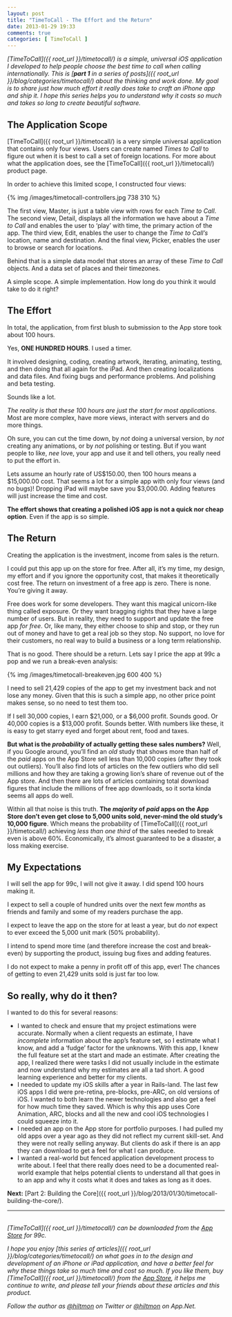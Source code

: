 ```yaml
---
layout: post
title: "TimeToCall - The Effort and the Return"
date: 2013-01-29 19:33
comments: true
categories: [ TimeToCall ]
---
```


*[TimeToCall]({{ root_url }}/timetocall/) is a simple, universal iOS application I developed to help people choose the best time to call when calling internationally. This is [**part 1** in a series of posts]({{ root_url }}/blog/categories/timetocall/) about the thinking and work done. My goal is to share just how much effort it really does take to craft an iPhone app and ship it. I hope this series helps you to understand why it costs so much and takes so long to create beautiful software.*

## The Application Scope

[TimeToCall]({{ root_url }}/timetocall/) is a very simple universal application that contains only four views. Users can create named *Times to Call* to figure out when it is best to call a set of foreign locations. For more about what the application does, see the [TimeToCall]({{ root_url }}/timetocall/) product page.

In order to achieve this limited scope, I constructed four views:

{% img /images/timetocall-controllers.jpg 738 310 %}

The first view, Master, is just a table view with rows for each *Time to Call*. The second view, Detail, displays all the information we have about a *Time to Call* and enables the user to ‘play’ with time, the primary action of the app. The third view, Edit, enables the user to change the *Time to Call’s* location, name and destination. And the final view, Picker, enables the user to browse or search for locations.

Behind that is a simple data model that stores an array of these *Time to Call* objects. And a data set of places and their timezones.

A simple scope. A simple implementation. How long do you think it would take to do it right?

## The Effort

In total, the application, from first blush to submission to the App store took about 100 hours.

Yes, **ONE HUNDRED HOURS**. I used a timer.

It involved designing, coding, creating artwork, iterating, animating, testing, and then doing that all again for the iPad. And then creating localizations and data files. And fixing bugs and performance problems. And polishing and beta testing.

Sounds like a lot.

*The reality is that these 100 hours are just the start for most applications*. Most are more complex, have more views, interact with servers and do more things.

Oh sure, you can cut the time down, by *not* doing a universal version, by *not* creating any animations, or by *not* polishing or testing. But if you want people to like, *nee* love, your app and use it and tell others, you really need to put the effort in.

Lets assume an hourly rate of US$150.00, then 100 hours means a $15,000.00 cost. That seems a lot for a simple app with only four views (and no bugs)! Dropping iPad will maybe save you $3,000.00. Adding features will just increase the time and cost.

**The effort shows that creating a polished iOS app is not a quick nor cheap option**. Even if the app is so simple.

## The Return

Creating the application is the investment, income from sales is the return.

I could put this app up on the store for free. After all, it’s my time, my design, my effort and if you ignore the opportunity cost, that makes it theoretically cost free. The return on investment of a free app is zero. There is none. You’re giving it away.

Free does work for some developers. They want this magical unicorn-like thing called exposure. Or they want bragging rights that they have a large number of users. But in reality, they need to support and update the free app *for free*. Or, like many, they either choose to ship and stop, or they run out of money and have to get a real job so they stop. No support, no love for their customers, no real way to build a business or a long term relationship. 

That is no good. There should be a return. Lets say I price the app at 99c a pop and we run a break-even analysis:

{% img /images/timetocall-breakeven.jpg 600 400 %}

I need to sell 21,429 copies of the app to get my investment back and not lose any money. Given that this is such a simple app, no other price point makes sense, so no need to test them too.

If I sell 30,000 copies, I earn $21,000, or a $6,000 profit. Sounds good. Or 40,000 copies is a $13,000 profit. Sounds better. With numbers like these, it is easy to get starry eyed and forget about rent, food and taxes.

**But what is the *probability* of actually getting these sales numbers?** Well, if you Google around, you’ll find an *old* study that shows more than half of the *paid* apps on the App Store sell less than 10,000 copies (after they took out outliers). You’ll also find lots of articles on the few outliers who did sell millions and how they are taking a growing lion’s share of revenue out of the App store. And then there are lots of articles containing total download figures that include the millions of free app downloads, so it sorta kinda seems all apps do well.

Within all that noise is this truth. **The *majority* of *paid* apps on the App Store don’t even get close to 5,000 units sold, never-mind the old study’s 10,000 figure**.  Which means the probability of [TimeToCall]({{ root_url }}/timetocall/) achieving *less than one third* of the sales needed to break even is above 60%. Economically, it’s almost guaranteed to be a disaster, a loss making exercise.

## My Expectations

I will sell the app for 99c, I will not give it away. I did spend 100 hours making it.

I expect to sell a couple of hundred units over the next few *months* as friends and family and some of my readers purchase the app.

I expect to leave the app on the store for at least a year, but do *not* expect to ever exceed the 5,000 unit mark (50% probability).

I intend to spend more time (and therefore increase the cost and break-even) by supporting the product, issuing bug fixes and adding features.

I do not expect to make a penny in profit off of this app, ever! The chances of getting to even 21,429 units sold is just far too low.

## So really, why do it then?

I wanted to do this for several reasons:

* I wanted to check and ensure that my project estimations were accurate. Normally when a client requests an estimate, I have *incomplete* information about the app’s feature set, so I estimate what I know, and add a ‘fudge’ factor for the unknowns. With this app, I knew the full feature set at the start and made an estimate. After creating the app, I realized there were tasks I did not usually include in the estimate and now understand why my estimates are all a tad short. A good learning experience and better for my clients.
* I needed to update my iOS skills after a year in Rails-land. The last few iOS apps I did were pre-retina, pre-blocks, pre-ARC, on old versions of iOS. I wanted to both learn the newer technologies and also get a feel for how much time they saved. Which is why this app uses Core Animation, ARC, blocks and all the new and cool iOS technologies I could squeeze into it.
* I needed an app on the App store for portfolio purposes. I had pulled my old apps over a year ago as they did not reflect my current skill-set. And they were not really selling anyway. But clients do ask if there is an app they can download to get a feel for what I can produce.
* I wanted a real-world but fenced application development process to write about. I feel that there really does need to be a documented real-world example that helps potential clients to understand all that goes in to an app and why it costs what it does and takes as long as it does.

**Next:** [Part 2: Building the Core]({{ root_url }}/blog/2013/01/30/timetocall-building-the-core/).

---
&nbsp;  
*[TimeToCall]({{ root_url }}/timetocall/) can be downloaded from the [App Store](https://itunes.apple.com/us/app/timetocall/id596429979?ls=1&mt=8) for 99c.*

*I hope you enjoy [this series of articles]({{ root_url }}/blog/categories/timetocall/) on what goes in to the design and development of an iPhone or iPad application, and have a better feel for why these things take so much time and cost so much. If you like them, buy [TimeToCall]({{ root_url }}/timetocall/) from the [App Store](https://itunes.apple.com/us/app/timetocall/id596429979?ls=1&mt=8), it helps me continue to write, and please tell your friends about these articles and this product.*

*Follow the author as [@hiltmon](http://https://twitter.com/hiltmon) on Twitter or [@hiltmon](http://alpha.app.net/hiltmon) on App.Net.*
